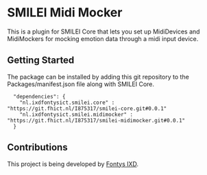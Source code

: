 # SMILEI Midi Mocker
This is a plugin for SMILEI Core that lets you set up MidiDevices and MidiMockers for mocking emotion data through a midi input device.

## Getting Started
The package can be installed by adding this git repository to the Packages/manifest.json file along with SMILEI Core.

```
  "dependencies": {
    "nl.ixdfontysict.smilei.core" : "https://git.fhict.nl/I875317/smilei-core.git#0.0.1"
    "nl.ixdfontysict.smilei.midimocker" : "https://git.fhict.nl/I875317/smilei-midimocker.git#0.0.1"
  }
```

## Contributions
This project is being developed by [Fontys IXD](https://www.ixdfontysict.nl/).